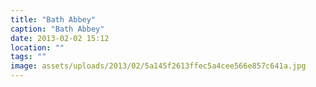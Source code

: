 ```yaml
---
title: "Bath Abbey"
caption: "Bath Abbey"
date: 2013-02-02 15:12
location: ""
tags: ""
image: assets/uploads/2013/02/5a145f2613ffec5a4cee566e857c641a.jpg
---
```

